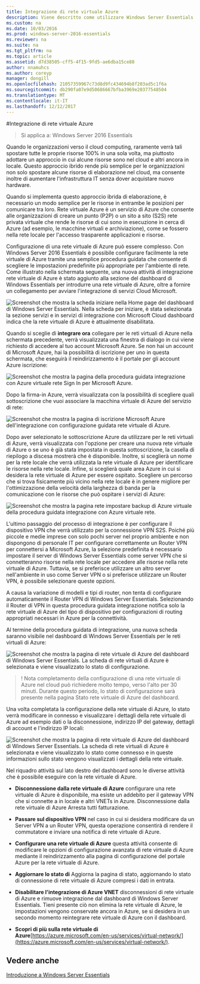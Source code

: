 ```yaml
---
title: Integrazione di rete virtuale Azure
description: Viene descritto come utilizzare Windows Server Essentials
ms.custom: na
ms.date: 10/03/2016
ms.prod: windows-server-2016-essentials
ms.reviewer: na
ms.suite: na
ms.tgt_pltfrm: na
ms.topic: article
ms.assetid: d7d38505-cff5-4f15-9fd5-ae6dba15ce88
author: nnamuhcs
ms.author: coreyp
manager: dongill
ms.openlocfilehash: 21057359967c73d8d9fc434694b8f203ad5c1f6a
ms.sourcegitcommit: db290fa07e9d50686667bfba3969e20377548504
ms.translationtype: MT
ms.contentlocale: it-IT
ms.lasthandoff: 12/12/2017
---
```

#<a name="azure-virtual-network-integration"></a>Integrazione di rete virtuale Azure

>Si applica a: Windows Server 2016 Essentials

Quando le organizzazioni verso il cloud computing, raramente verrà tali spostare tutte le proprie risorse 100% in una sola volta, ma piuttosto adottare un approccio in cui alcune risorse sono nel cloud e altri ancora in locale. Questo approccio ibrido rende più semplice per le organizzazioni non solo spostare alcune risorse di elaborazione nel cloud, ma consente inoltre di aumentare l'infrastruttura IT senza dover acquistare nuovo hardware.

Quando si implementa questo approccio ibrida di elaborazione, è necessario un modo semplice per le risorse in entrambe le posizioni per comunicare tra loro. Rete virtuale Azure è un servizio di Azure che consente alle organizzazioni di creare un punto (P2P) o un sito a sito (S2S) rete privata virtuale che rende le risorse di cui sono in esecuzione in cerca di Azure (ad esempio, le macchine virtuali e archiviazione), come se fossero nella rete locale per l'accesso trasparente applicazioni e risorse.

Configurazione di una rete virtuale di Azure può essere complesso. Con Windows Server 2016 Essentials è possibile configurare facilmente la rete virtuale di Azure tramite una semplice procedura guidata che consente di scegliere le impostazioni predefinite più appropriate per l'ambiente di rete. Come illustrato nella schermata seguente, una nuova attività di integrazione rete virtuale di Azure è stato aggiunto alla sezione del dashboard di Windows Essentials per introdurre una rete virtuale di Azure, oltre a fornire un collegamento per avviare l'integrazione di servizi Cloud Microsoft.

![Screenshot che mostra la scheda iniziare nella Home page del dashboard di Windows Server Essentials. Nella scheda per iniziare, è stata selezionata la sezione servizi e in servizi di integrazione con Microsoft Cloud dashboard indica che la rete virtuale di Azure è attualmente disabilitata.](media/azure-virtual-network-1.PNG)

Quando si sceglie di **integrare ora** collegare per le reti virtuali di Azure nella schermata precedente, verrà visualizzata una finestra di dialogo in cui viene richiesto di accedere al tuo account Microsoft Azure. Se non hai un account di Microsoft Azure, hai la possibilità di iscrizione per uno in questa schermata, che eseguirà il reindirizzamento è il portale per gli account Azure iscrizione:

![Screenshot che mostra la pagina della procedura guidata integrazione con Azure virtuale rete Sign In per Microsoft Azure.](media/azure-virtual-network-2.PNG)

Dopo la firma-in Azure, verrà visualizzata con la possibilità di scegliere quali sottoscrizione che vuoi associare la macchina virtuale di Azure del servizio di rete:

![Screenshot che mostra la pagina di iscrizione Microsoft Azure dell'integrazione con configurazione guidata rete virtuale di Azure.](media/azure-virtual-network-3.PNG)

Dopo aver selezionato le sottoscrizione Azure da utilizzare per le reti virtuali di Azure, verrà visualizzata con l'opzione per creare una nuova rete virtuale di Azure o se uno è già stata impostata in questa sottoscrizione, la casella di riepilogo a discesa mostrerà che è disponibile. Inoltre, si sceglierà un nome per la rete locale che verrà utilizzata la rete virtuale di Azure per identificare le risorse nella rete locale. Infine, si sceglierà quale area Azure in cui si desidera la rete virtuale di Azure per essere ospitato. Scegliere un percorso che si trova fisicamente più vicino nella rete locale è in genere migliore per l'ottimizzazione della velocità della larghezza di banda per la comunicazione con le risorse che può ospitare i servizi di Azure:

![Screenshot che mostra la pagina rete impostare backup di Azure virtuale della procedura guidata integrazione con Azure virtuale rete.](media/azure-virtual-network-4.PNG)

L'ultimo passaggio del processo di integrazione è per configurare il dispositivo VPN che verrà utilizzato per la connessione VPN S2S. Poiché più piccole e medie imprese con solo pochi server nel proprio ambiente e non dispongono di personale IT per configurare correttamente un Router VPN per connettersi a Microsoft Azure, la selezione predefinita è necessario impostare il server di Windows Server Essentials come server VPN che si connetteranno risorse nella rete locale per accedere alle risorse nella rete virtuale di Azure. Tuttavia, se si preferisce utilizzare un altro server nell'ambiente in uso come Server VPN o si preferisce utilizzare un Router VPN, è possibile selezionare queste opzioni.

A causa la variazione di modelli e tipi di router, non tenta di configurare automaticamente il Router VPN di Windows Server Essentials. Selezionando il Router di VPN in questa procedura guidata integrazione notifica solo la rete virtuale di Azure del tipo di dispositivo per configurazioni di routing appropriati necessari in Azure per la connettività.

Al termine della procedura guidata di integrazione, una nuova scheda saranno visibile nel dashboard di Windows Server Essentials per le reti virtuali di Azure:

![Screenshot che mostra la pagina di rete virtuale di Azure del dashboard di Windows Server Essentials. La scheda di rete virtuali di Azure è selezionata e viene visualizzato lo stato di configurazione.](media/azure-virtual-network-5.PNG)

>! Nota completamento della configurazione di una rete virtuale di Azure nel cloud può richiedere molto tempo, verso l'alto per 30 minuti. Durante questo periodo, lo stato di configurazione sarà presente nella pagina Stato rete virtuale di Azure del dashboard.

Una volta completata la configurazione della rete virtuale di Azure, lo stato verrà modificare in connesso e visualizzare i dettagli della rete virtuale di Azure ad esempio dati o la disconnessione, indirizzo IP del gateway, dettagli di account e l'indirizzo IP locali:

![Screenshot che mostra la pagina di rete virtuale di Azure del dashboard di Windows Server Essentials. La scheda di rete virtuali di Azure è selezionata e viene visualizzato lo stato come connesso e in queste informazioni sullo stato vengono visualizzati i dettagli della rete virtuale.](media/azure-virtual-network-6.PNG)

Nel riquadro attività sul lato destro del dashboard sono le diverse attività che è possibile eseguire con la rete virtuale di Azure.

-   **Disconnessione dalla rete virtuale di Azure** configurare una rete virtuale di Azure è disponibile, ma esiste un addebito per il gateway VPN che si connette a in locale e altri VNETs in Azure. Disconnessione dalla rete virtuale di Azure Arresta tutti fatturazione.

-   **Passare sul dispositivo VPN** nel caso in cui si desidera modificare da un Server VPN a un Router VPN, questa operazione consentirà di rendere il commutatore e inviare una notifica di rete virtuale di Azure.

-   **Configurare una rete virtuale di Azure** questa attività consente di modificare le opzioni di configurazione avanzata di rete virtuale di Azure mediante il reindirizzamento alla pagina di configurazione del portale Azure per la rete virtuale di Azure.

-   **Aggiornare lo stato di** Aggiorna la pagina di stato, aggiornando lo stato di connessione di rete virtuale di Azure compresi i dati in entrata.

-   **Disabilitare l'integrazione di Azure VNET** disconnessioni di rete virtuale di Azure e rimuove integrazione dal dashboard di Windows Server Essentials. Tieni presente ciò non elimina la rete virtuale di Azure, le impostazioni vengono conservate ancora in Azure, se si desidera in un secondo momento reintegrare rete virtuale di Azure con il dashboard.

-   **Scopri di più sulla rete virtuale di Azure**[https://azure.microsoft.com/en-us/services/virtual-network/](https://azure.microsoft.com/en-us/services/virtual-network/).

<a name="see-also"></a>Vedere anche
--------
[Introduzione a Windows Server Essentials](get-started.md)
